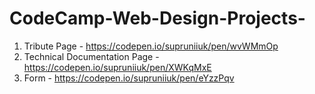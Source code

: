 # CodeCamp-Web-Design-Projects-

1. Tribute Page - https://codepen.io/supruniiuk/pen/wvWMmOp
2. Technical Documentation Page - https://codepen.io/supruniiuk/pen/XWKqMxE
3. Form - https://codepen.io/supruniiuk/pen/eYzzPqv
